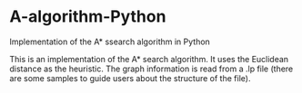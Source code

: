 # A-algorithm-Python
Implementation of the A* ssearch algorithm in Python

This is an implementation of the A* search algorithm. It uses the Euclidean distance as the heuristic.
The graph information is read from a .lp file (there are some samples to guide users about the structure of the file).
